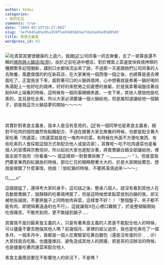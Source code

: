 ```yaml
---
author: kkdai
categories:
- 我的生活
comments: true
date: "2004-03-15T16:27:00Z"
slug: '%e7%b4%a0%e9%a3%9f%e4%b8%bb%e7%be%a9%e8%80%85'
title: 素食主義者
wordpress_id: 61
---
```


![吃青菜其實很健康的](http://www.evanlin.com/blog/archives/0315/17.jpg)上週六，我跟[GF](http://www.evanlin.com/janifor)公司同事一同去聚餐，去了一家算是還不賴的[燒肉與火鍋店(紅苑)](http://www.redhouse.com.tw/contact.asp)，由於之前吃過中壢店，對於裡面上菜速度快與燒烤類的種類繁多記憶猶新，講到口水都快流出來了說，不過那一天是跟她們公司同事的人去聚餐，風塵僕僕的約在新莊店，在大家東拖一個西慢一個之後，也總算是進去裡面吃了，正當我坐下來，面對著可口的火鍋與燒烤，心中想著就是煮著一鍋好喝的魚湯配上一些好吃的燒烤，好好的來慰勞之前疲憊的身軀，於是我拿著端盤往著自助BAR上端看的時候，這時候有一個同事姍姍來遲，一坐下來，其他人便說他是吃素的，並且是吃全素，所以大家必須要讓一個火鍋給他，但是誰知道讓給他一個鍋子，卻是我這次火鍋惡夢的開始～～～～


　


<!--more-->


其實針對素食主義者，我本人是沒有意見的，[GF](http://www.evanlin.com/janifor)有一個同學也是素食主義者，絕對不吃肉的個性雖然有點難配合，不過在跟著大家去聚餐的時候，也都是配合著大家吃著『肉邊菜』（肉邊菜就是在一堆肉中的菜，有時候在外面不方便吃東西、有些吃素的人會採取這個方式來配合他人或是店家），其實呢～吃不吃肉邊菜也是看個人的習慣與宗教信仰，所以起初大家也是配合著，將鴛鴦鍋白鍋全部讓給他，裡面全部不放肉（你看看～～
就這樣把一對鴛鴦拆散了 --_________-- " )，但是當我們要拿東西到紅鍋放的時候，那位仁兄的眼睛瞪著大大的，於是大家開始驚恐、想說是做錯了什麼事情，他說：『放紅鍋的時候、不要將湯滴過來～～～』




O____o"




這個就猛了，還得考大家的身手，這句話之後，整桌八個人，就沒有看到其他人在去動鴛鴦鍋了，就靜靜的吃著燒烤罷了，但是這時候想拿點菜放到白鍋的我，卻又被他告誡說，不要將盤子上同時放肉與菜，這樣會不好！！『整個盤子、夾子都不能有肉，即使隔著遠遠的也不行』，這就讓我X在心裡口難開了，於是整頓飯開始吃很痛苦，不敢夾到肉，更不敢碰到鍋子.....




其實我不是討厭素食主義的人，只是有著素食主義的人若是不能配合他人的時候，可以儘量不要去勉強其他人嗎？前幾個月，家裡的祖父過世，我也是吃素吃了一個多月、一個多月中，我都是一個人在實驗室吃著白麵包（還是沒有蛋的＠﹍﹍＠）大家找我去吃飯，也儘量推託、避免造成其他人的困擾，若是真的沒辦法的時候，也是儘量吃著肉邊菜來配合他人




素食主義應該要在不影響他人的狀況下，不是嗎？
